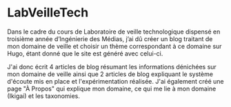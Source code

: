 # LabVeilleTech
Dans le cadre du cours de Laboratoire de veille technologique dispensé en troisième année d’Ingénierie des Médias, j’ai dû créer un blog traitant de mon domaine de veille et choisir un thème correspondant à ce domaine sur Hugo, étant donné que le site est généré avec celui-ci.

J'ai donc écrit 4 articles de blog résumant les informations dénichées sur mon domaine de veille ainsi que 2 articles de blog expliquant le système d'écoute mis en place et l'expérimentation réalisée. J'ai également créé une page "À Propos" qui explique mon domaine, ce qui me lie à mon domaine (Ikigai) et les taxonomies.
